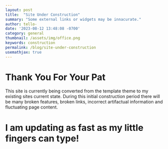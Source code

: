 ```yaml
---
layout: post
title:  "Site Under Construction"
summary: "Some external links or widgets may be innacurate."
author: tello-
date: '2023-08-12 13:48:08 -0700'
category: general
thumbnail: /assets/img/office.png
keywords: construction
permalink: /blog/site-under-construction
usemathjax: true
---
```



# Thank You For Your Pat

<p> This site is currently being converted from the template theme to my existing sites current state. During this initial construction period there will be many broken features, broken links, incorrect artifactual information and fluctuating page content.</p>

# I am updating as fast as my little fingers can type!



